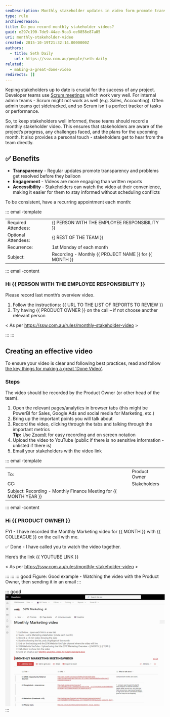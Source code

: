 ```yaml
---
seoDescription: Monthly stakeholder updates in video form promote transparency and engagement while providing stakeholders with accessible insights into project progress.
type: rule
archivedreason:
title: Do you record monthly stakeholder videos?
guid: e297c190-7de9-44ae-9ca3-ee8858e87a85
uri: monthly-stakeholder-video
created: 2015-10-19T21:32:14.0000000Z
authors:
  - title: Seth Daily
    url: https://ssw.com.au/people/seth-daily
related:
  - making-a-great-done-video
redirects: []
---
```


Keping stakeholders up to date is crucial for the success of any project. Developer teams use [Scrum meetings](/scrum-master-do-you-schedule-the-3-meetings) which work very well. For internal admin teams - Scrum might not work as well (e.g. Sales, Accounting). Often admin teams get sidetracked, and so Scrum isn't a perfect tracker of tasks or performance.

<!--endintro-->

So, to keep stakeholders well informed, these teams should record a monthly stakeholder video. This ensures that stakeholders are aware of the project’s progress, any challenges faced, and the plans for the upcoming month. It also provides a personal touch - stakeholders get to hear from the team directly.

## ✅ Benefits

* **Transparency** - Regular updates promote transparency and problems get resolved before they balloon
* **Engagement** - Videos are more engaging than written reports
* **Accessibility** -  Stakeholders can watch the video at their convenience, making it easier for them to stay informed without scheduling conflicts

To be consistent, have a recurring appointment each month:

::: email-template

| | |
| -------- | --- |
| Required Attendees: | {{ PERSON WITH THE EMPLOYEE RESPONSIBILITY }} |
| Optional Attendees: | {{ REST OF THE TEAM }} |
| Recurrence: | 1st Monday of each month |
| Subject: | Recording - Monthly {{ PROJECT NAME }} for {{ MONTH }} |
::: email-content

### Hi {{ PERSON WITH THE EMPLOYEE RESPONSIBILITY }}

Please record last month’s overview video.

1. Follow the instructions: {{ URL TO THE LIST OF REPORTS TO REVIEW }}
2. Try having {{ PRODUCT OWNER }} on the call – if not choose another relevant person

\< As per <https://ssw.com.au/rules/monthly-stakeholder-video> \>

:::
:::

## Creating an effective video

To ensure your video is clear and following best practices, read and follow [the key things for making a great 'Done Video'](/making-a-great-done-video/).

### Steps

The video should be recorded by the Product Owner (or other head of the team).

1. Open the relevant pages/analytics in browser tabs (this might be PowerBI for Sales, Google Ads and social media for Marketing, etc.)
2. Bring up the important points you will talk about
3. Record the video, clicking through the tabs and talking through the important metrics\
   **Tip:** Use [ZoomIt](https://learn.microsoft.com/en-us/sysinternals/downloads/zoomit) for easy recording and on screen notation
4. Upload the video to YouTube (public if there is no sensitive information - unlisted if there is)
5. Email your stakeholders with the video link

::: email-template

| | |
| -------- | --- |
| To: | Product Owner |
| CC: | Stakeholders |
| Subject:  Recording - Monthly Finance Meeting for {{ MONTH YEAR }}
::: email-content

### Hi {{ PRODUCT OWNER }}

FYI - I have recorded the Monthly Marketing video for {{ MONTH }} with {{ COLLEAGUE }} on the call with me.

✅ Done - I have called you to watch the video together.

Here’s the link {{ YOUTUBE LINK }}

\< As per <https://ssw.com.au/rules/monthly-stakeholder-video> \>

:::
:::
::: good
Figure: Good example - Watching the video with the Product Owner, then sending it in an email
:::

::: good
![Figure: Good example - a list of reports to review each month (this one is a SharePoint example)](reports-list-marketing.jpg)
:::
